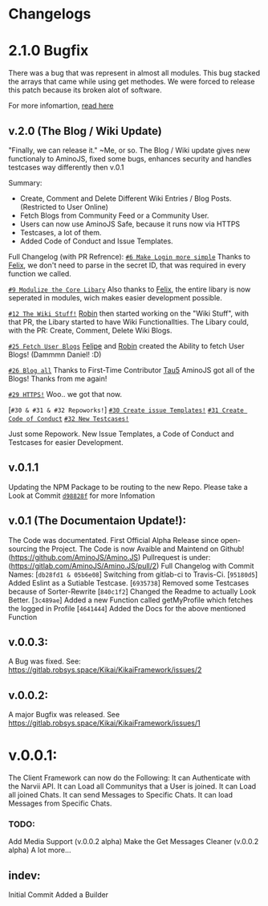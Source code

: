 # Changelogs

# 2.1.0 Bugfix

There was a bug that was represent in almost all modules. This bug stacked the arrays that came while using get methodes. We were forced to release this patch because its broken alot of software.

For more infomartion, [read here](https://github.com/AminoJS/Amino.JS/pull/40)

## v.2.0 (The Blog / Wiki Update)
"Finally, we can release it." ~Me, or so.
The Blog / Wiki update gives new functionaly to AminoJS, fixed some bugs, enhances security and handles testcases way differently then v.0.1

Summary:
* Create, Comment and Delete Different Wiki Entries / Blog Posts. (Restricted to User Online)
* Fetch Blogs from Community Feed or a Community User.
* Users can now use AminoJS Safe, because it runs now via HTTPS
* Testcases, a lot of them.
* Added Code of Conduct and Issue Templates.

Full Changelog (with PR Refrence):
[`#6 Make Login more simple`](https://github.com/AminoJS/Amino.JS/pull/6)
Thanks to [Felix](https://github.com/felixfong227), we don't need to parse in the secret ID, that was required in every function we called.

[`#9 Modulize the Core Libary`](https://github.com/AminoJS/Amino.JS/pull/10)
Also thanks to [Felix](https://github.com/felixfong227), the entire libary is now seperated in modules, wich makes easier development possible.

[`#12 The Wiki Stuff!`](https://github.com/AminoJS/Amino.JS/pull/12)
[Robin](https://github.com/moelrobi) then started working on the "Wiki Stuff", with that PR, the Libary started to have Wiki Functionallties. The Libary could, with the PR:  Create, Comment, Delete Wiki Blogs.

[`#25 Fetch User Blogs`](https://github.com/AminoJS/Amino.JS/pull/25)
[Felipe](https://github.com/akatsukilevi) and [Robin](https://github.com/moelrobi) created the Ability to fetch User Blogs! (Dammmn Daniel! :D)

[`#26 Blog all`](https://github.com/AminoJS/Amino.JS/pull/26)
Thanks to First-Time Contributor [Tau5](https://github.com/Tau5) AminoJS got all of the Blogs! Thanks from me again!

[`#29 HTTPS!`](https://github.com/AminoJS/Amino.JS/pull/29)
Woo.. we got that now.

[`#30 & #31 & #32 Repoworks!`]
[`#30 Create issue Templates!`](https://github.com/AminoJS/Amino.JS/pull/30)
[`#31 Create Code of Conduct`](https://github.com/AminoJS/Amino.JS/pull/31)
[`#32 New Testcases!`](https://github.com/AminoJS/Amino.JS/pull/32)

Just some Repowork. New Issue Templates, a Code of Conduct and Testcases for easier Development.

## v.0.1.1
Updating the NPM Package to be routing to the new Repo.
Please take a Look at Commit [`d98828f`](https://github.com/AminoJS/Amino.JS/commit/d98828ff184cbb9b4c1fdb788d4ad120d88af598) for more Infomation
## v.0.1 (The Documentaion Update!):
The Code was documentated.
First Official Alpha Release since open-sourcing the Project.
The Code is now Avaible and Maintend on Github! (https://github.com/AminoJS/Amino.JS)
Pullrequest is under: (https://gitlab.com/AminoJS/Amino.JS/pull/2)
Full Changelog with Commit Names:
[`db28fd1 & 05b6e08`] Switching from gitlab-ci to Travis-Ci.
[`95180d5`] Added Eslint as a Sutiable Testcase.
[`6935738`] Removed some Testcases because of Sorter-Rewrite
[`840c1f2`] Changed the Readme to actually Look Better.
[`3c489ae`] Added a new Function called getMyProfile which fetches the logged in Profile
[`4641444`] Added the Docs for the above mentioned Function
## v.0.0.3:
A Bug was fixed.
See: https://gitlab.robsys.space/Kikai/KikaiFramework/issues/2
## v.0.0.2:
A major Bugfix was released.
See https://gitlab.robsys.space/Kikai/KikaiFramework/issues/1
# v.0.0.1:
The Client Framework can now do the Following:
It can Authenticate with the Narvii API.
It can Load all Communitys that a User is joined.
It can Load all joined Chats.
It can send Messages to Specific Chats.
It can load Messages from Specific Chats.
### TODO:
Add Media Support (v.0.0.2 alpha)
Make the Get Messages Cleaner (v.0.0.2 alpha)
A lot more...

## indev:
Initial Commit
Added a Builder
